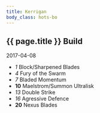 ```yaml
---
title: Kerrigan
body_class: hots-bo 
---
```


## {{ page.title }} Build
2017-04-08

-   _1_  Block/Sharpened Blades
-   _4_  Fury of the Swarm
-   _7_  Bladed Momentum
- __10__ Maelstrom/Summon Ultralisk
-  _13_  Double Strike
-  _16_  Agressive Defence
- __20__ Nexus Blades
